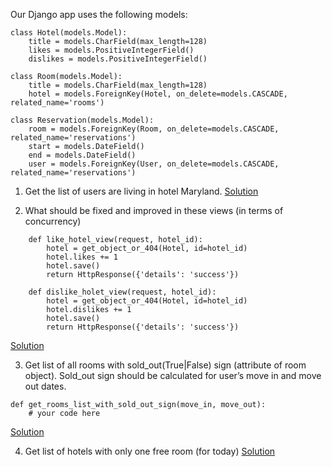 Our Django app uses the following models:

```
class Hotel(models.Model):
	title = models.CharField(max_length=128)
	likes = models.PositiveIntegerField()
	dislikes = models.PositiveIntegerField()

class Room(models.Model):
	title = models.CharField(max_length=128)
	hotel = models.ForeignKey(Hotel, on_delete=models.CASCADE, related_name='rooms')

class Reservation(models.Model):
	room = models.ForeignKey(Room, on_delete=models.CASCADE, related_name='reservations')
	start = models.DateField()
	end = models.DateField()
	user = models.ForeignKey(User, on_delete=models.CASCADE, related_name='reservations')
```

1) Get the list of users are living in hotel Maryland. [Solution](https://github.com/mxmaslin/test-tasks/blob/master/django_orm/marylanders.py)

2) What should be fixed and improved in these views (in terms of concurrency)

```
	def like_hotel_view(request, hotel_id):
		hotel = get_object_or_404(Hotel, id=hotel_id)
		hotel.likes += 1
		hotel.save()
		return HttpResponse({'details': 'success'})
	
	def dislike_holet_view(request, hotel_id):
		hotel = get_object_or_404(Hotel, id=hotel_id)
		hotel.dislikes += 1
		hotel.save()
		return HttpResponse({'details': 'success'})
```

[Solution](https://github.com/mxmaslin/test-tasks/blob/master/django_orm/improve_concurrency.py)

3) Get list of all rooms with sold_out(True|False) sign (attribute of room object). Sold_out sign should be calculated for user’s move in and move out dates.

```
def get_rooms_list_with_sold_out_sign(move_in, move_out):
	# your code here
```

[Solution](https://github.com/mxmaslin/test-tasks/blob/master/django_orm/annotate.py)

4. Get list of hotels with only one free room (for today) [Solution](https://github.com/mxmaslin/test-tasks/blob/master/django_orm/single_roomers_for_today.py)
